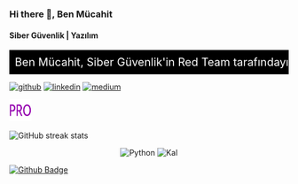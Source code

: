 ### Hi there 👋, Ben Mücahit

#### Siber Güvenlik | Yazılım
<!DOCTYPE html>
<html>
<head>
<style>
  .scrolling-text {
    overflow: hidden;
    white-space: nowrap;
    color: white;
    font-size: 20px;
    text-align: center;
    padding: 10px;
    background-color: black;
    animation: scroll 10s linear infinite;
  }

  @keyframes scroll {
    0% {
      transform: translateX(100%);
    }
    100% {
      transform: translateX(-100%);
    }
  }
</style>
</head>
<body>
<div class="scrolling-text">
  Ben Mücahit, Siber Güvenlik'in Red Team tarafındayım ve kendimi bu alanda geliştirmek için çabalıyorum.
</div>
</body>
</html>


[<img src='https://cdn.jsdelivr.net/npm/simple-icons@3.0.1/icons/github.svg' alt='github' height='40'>](https://github.com/istanboolean)  [<img src='https://cdn.jsdelivr.net/npm/simple-icons@3.0.1/icons/linkedin.svg' alt='linkedin' height='40'>](https://www.linkedin.com/in/mchtzel/)  [<img src='https://cdn.jsdelivr.net/npm/simple-icons@3.0.1/icons/medium.svg' alt='medium' height='40'>](https://medium.com/@mchtzel)  

<a href='https://github.com/pricing'><img src='https://raw.githubusercontent.com/acervenky/animated-github-badges/master/assets/pro.gif' width='40' height='40'></a>

![GitHub streak stats](https://streak-stats.demolab.com/?user=istanboolean)

<p align="center">
  <img src="https://github.com/istanboolean/istanboolean/assets/98133561/894b48a0-a62a-4d24-a429-0407623af248" alt="Python" width="40%" />
  <img src="https://github.com/istanboolean/istanboolean/assets/98133561/0da1c6d8-044e-4c62-8b17-9e9c789d3a0b" alt="Kal" width="40%" />
</p>

[![Github Badge](https://img.shields.io/badge/-Github-000?style=quare&labelColor=000&logo=Github&logoColor=white&link=link)](https://github.com/istanboolean)
